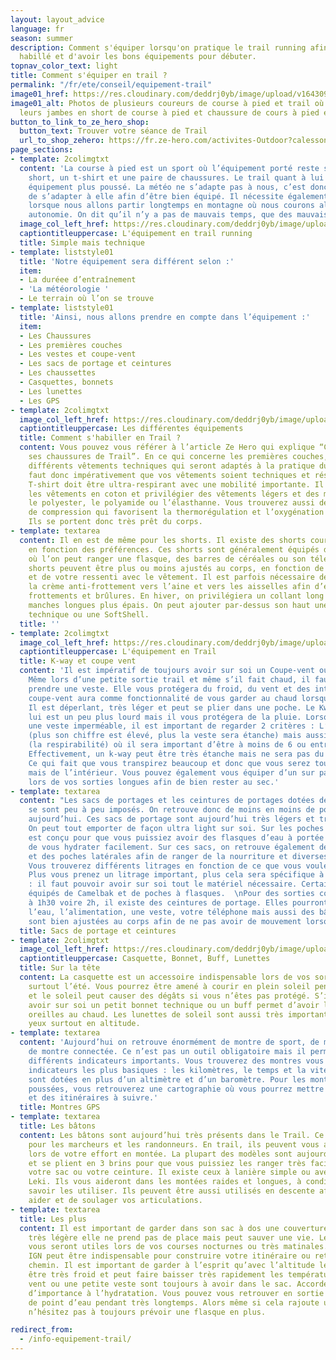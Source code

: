 ```yaml
---
layout: layout_advice
language: fr
season: summer
description: Comment s'équiper lorsqu'on pratique le trail running afin d'être bien
  habillé et d'avoir les bons équipements pour débuter.
topnav_color_text: light
title: Comment s'équiper en trail ?
permalink: "/fr/ete/conseil/equipement-trail"
image01_href: https://res.cloudinary.com/deddrj0yb/image/upload/v1643097698/website/Conseil%20/rob-wilson-1_bK_F0U43o-unsplash_crftch.jpg
image01_alt: Photos de plusieurs coureurs de course à pied et trail où l'on voit uniquement
  leurs jambes en short de course à pied et chaussure de cours à pied et de trail.
button_to_link_to_ze_hero_shop:
  button_text: Trouver votre séance de Trail
  url_to_shop_zehero: https://fr.ze-hero.com/activites-Outdoor?calessonstype=all&catypegenderlistsummer=all&calessonsactivitytype=Trail&start-date=
page_sections:
- template: 2colimgtxt
  content: 'La course à pied est un sport où l’équipement porté reste simple : un
    short, un t-shirt et une paire de chaussures. Le trail quant à lui nécessite un
    équipement plus poussé. La météo ne s’adapte pas à nous, c’est donc à nous de
    de s’adapter à elle afin d’être bien équipé. Il nécessite également plus d''équipement
    lorsque nous allons partir longtemps en montagne où nous courons alors en total
    autonomie. On dit qu’il n’y a pas de mauvais temps, que des mauvais habits.'
  image_col_left_href: https://res.cloudinary.com/deddrj0yb/image/upload/v1643040082/website/summer/IMG_20200725_103745_svblrc.jpg
  captiontitleuppercase: L'équipement en trail running
  title: Simple mais technique
- template: liststyle01
  title: 'Notre équipement sera différent selon :'
  item:
  - La duréee d’entraînement
  - 'La météorologie '
  - Le terrain où l’on se trouve
- template: liststyle01
  title: 'Ainsi, nous allons prendre en compte dans l’équipement :'
  item:
  - Les Chaussures
  - Les premières couches
  - Les vestes et coupe-vent
  - Les sacs de portage et ceintures
  - Les chaussettes
  - Casquettes, bonnets
  - Les lunettes
  - Les GPS
- template: 2colimgtxt
  image_col_left_href: https://res.cloudinary.com/deddrj0yb/image/upload/v1643097698/website/Conseil%20/sage-friedman-TT2J5t1QaMw-unsplash_eldqor.jpg
  captiontitleuppercase: Les différentes équipements
  title: Comment s'habiller en Trail ?
  content: Vous pouvez vous référer à l’article Ze Hero qui explique “Comment choisir
    ses chaussures de Trail”. En ce qui concerne les premières couches, on retrouve
    différents vêtements techniques qui seront adaptés à la pratique du Trail. Il
    faut donc impérativement que vos vêtements soient techniques et résistants. Le
    T-shirt doit être ultra-respirant avec une mobilité importante. Il faut bannir
    les vêtements en coton et privilégier des vêtements légers et des matières comme
    le polyester, le polyamide ou l’élasthanne. Vous trouverez aussi des vêtements
    de compression qui favorisent la thermorégulation et l’oxygénation des muscles.
    Ils se portent donc très prêt du corps.
- template: textarea
  content: Il en est de même pour les shorts. Il existe des shorts courts ou longs,
    en fonction des préférences. Ces shorts sont généralement équipés de poches fonctionnelles
    où l’on peut ranger une flasque, des barres de céréales ou son téléphone. Ces
    shorts peuvent être plus ou moins ajustés au corps, en fonction de votre préférence
    et de votre ressenti avec le vêtement. Il est parfois nécessaire de mettre de
    la crème anti-frottement vers l’aine et vers les aisselles afin d’éviter tous
    frottements et brûlures. En hiver, on privilégiera un collant long et des t-shirts
    manches longues plus épais. On peut ajouter par-dessus son haut une petite polaire
    technique ou une SoftShell.
  title: ''
- template: 2colimgtxt
  image_col_left_href: https://res.cloudinary.com/deddrj0yb/image/upload/v1643103133/website/Conseil%20Equiepement/fabio-comparelli-uq2E2V4LhCY-unsplash_lfvt2j.jpg
  captiontitleuppercase: L'équipement en Trail
  title: K-way et coupe vent
  content: 'Il est impératif de toujours avoir sur soi un Coupe-vent ou un K-way.
    Même lors d’une petite sortie trail et même s’il fait chaud, il faut systématiquement
    prendre une veste. Elle vous protégera du froid, du vent et des intempéries. Le
    coupe-vent aura comme fonctionnalité de vous garder au chaud lorsque le vent souffle.
    Il est déperlant, très léger et peut se plier dans une poche. Le Kway quant à
    lui est un peu plus lourd mais il vous protégera de la pluie. Lorsque vous prenez
    une veste imperméable, il est important de regarder 2 critères : L’indice Schmerber
    (plus son chiffre est élevé, plus la veste sera étanche) mais aussi l’indice RET
    (la respirabilité) où il sera important d’être à moins de 6 ou entre 6 et 12 RET.
    Effectivement, un k-way peut être très étanche mais ne sera pas du tout respirant.
    Ce qui fait que vous transpirez beaucoup et donc que vous serez tout de même trempé
    mais de l’intérieur. Vous pouvez également vous équiper d’un sur pantalon imperméable
    lors de vos sorties longues afin de bien rester au sec.'
- template: textarea
  content: "Les sacs de portages et les ceintures de portages dotées de leurs flasques
    se sont peu à peu imposés. On retrouve donc de moins en moins de portes bidons
    aujourd’hui. Ces sacs de portage sont aujourd’hui très légers et très fonctionnels.
    On peut tout emporter de façon ultra light sur soi. Sur les poches avant, tout
    est conçu pour que vous puissiez avoir des flasques d’eau à portée de main afin
    de vous hydrater facilement. Sur ces sacs, on retrouve également des poches dorsales
    et des poches latérales afin de ranger de la nourriture et diverses affaires.
    Vous trouverez différents litrages en fonction de ce que vous voulez emporter.
    Plus vous prenez un litrage important, plus cela sera spécifique à du Trail long
    : il faut pouvoir avoir sur soi tout le matériel nécessaire. Certains sont aussi
    équipés de Camelbak et de poches à flasques.  \nPour des sorties courtes de 45mn
    à 1h30 voire 2h, il existe des ceintures de portage. Elles pourront transporter
    l’eau, l’alimentation, une veste, votre téléphone mais aussi des bâtons. Elles
    sont bien ajustées au corps afin de ne pas avoir de mouvement lorsque vous courrez."
  title: Sacs de portage et ceintures
- template: 2colimgtxt
  image_col_left_href: https://res.cloudinary.com/deddrj0yb/image/upload/v1638883623/website/summer/Trail-groupe-foret_pdh70t.jpg
  captiontitleuppercase: Casquette, Bonnet, Buff, Lunettes
  title: Sur la tête
  content: La casquette est un accessoire indispensable lors de vos sorties Trail,
    surtout l’été. Vous pourrez être amené à courir en plein soleil pendant des heures
    et le soleil peut causer des dégâts si vous n’êtes pas protégé. S’il fait froid,
    avoir sur soi un petit bonnet technique ou un buff permet d’avoir le cou et les
    oreilles au chaud. Les lunettes de soleil sont aussi très importantes pour vos
    yeux surtout en altitude.
- template: textarea
  content: 'Aujourd’hui on retrouve énormément de montre de sport, de montre GPS et
    de montre connectée. Ce n’est pas un outil obligatoire mais il permet d’avoir
    différents indicateurs importants. Vous trouverez des montres vous affichant les
    indicateurs les plus basiques : les kilomètres, le temps et la vitesse. Certaines
    sont dotées en plus d’un altimètre et d’un baromètre. Pour les montres les plus
    poussées, vous retrouverez une cartographie où vous pourrez mettre des traces
    et des itinéraires à suivre.'
  title: Montres GPS
- template: textarea
  title: Les bâtons
  content: Les bâtons sont aujourd’hui très présents dans le Trail. Ce n’est pas uniquement
    pour les marcheurs et les randonneurs. En trail, ils peuvent vous alléger de 20%
    lors de votre effort en montée. La plupart des modèles sont aujourd’hui très légers
    et se plient en 3 brins pour que vous puissiez les ranger très facilement dans
    votre sac ou votre ceinture. Il existe ceux à lanière simple ou avec le système
    Leki. Ils vous aideront dans les montées raides et longues, à condition de bien
    savoir les utiliser. Ils peuvent être aussi utilisés en descente afin de vous
    aider et de soulager vos articulations.
- template: textarea
  title: Les plus
  content: Il est important de garder dans son sac à dos une couverture de survie,
    très légère elle ne prend pas de place mais peut sauver une vie. Les frontales
    vous seront utiles lors de vos courses nocturnes ou très matinales. Une carte
    IGN peut être indispensable pour construire votre itinéraire ou retrouver votre
    chemin. Il est important de garder à l’esprit qu’avec l’altitude le vent peut
    être très froid et peut faire baisser très rapidement les températures. Un coupe
    vent ou une petite veste sont toujours à avoir dans le sac. Accordez beaucoup
    d’importance à l’hydratation. Vous pouvez vous retrouver en sortie sans trouver
    de point d’eau pendant très longtemps. Alors même si cela rajoute un peu de poids,
    n’hésitez pas à toujours prévoir une flasque en plus.

redirect_from:
  - /info-equipement-trail/
---
```

